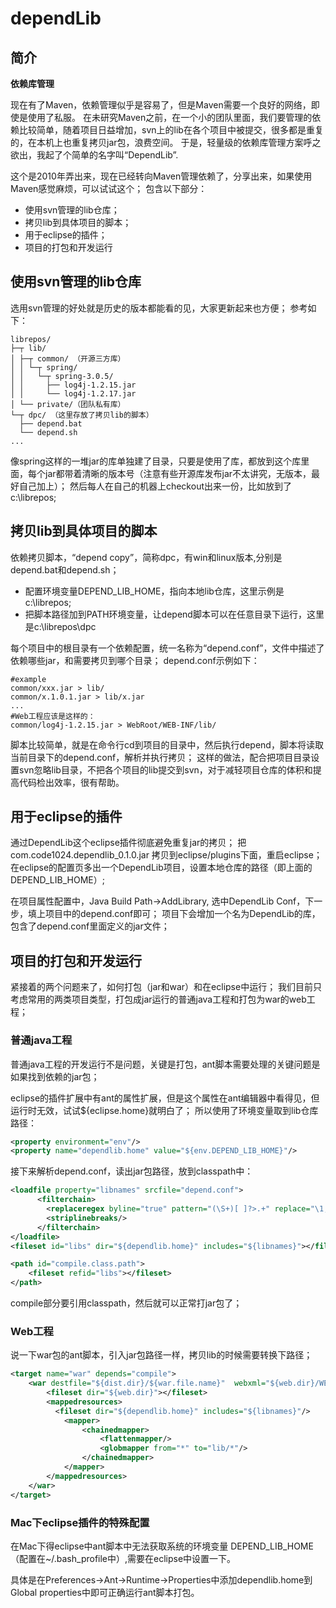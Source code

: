 # dependLib

## 简介

**依赖库管理**

现在有了Maven，依赖管理似乎是容易了，但是Maven需要一个良好的网络，即使是使用了私服。
在未研究Maven之前，在一个小的团队里面，我们要管理的依赖比较简单，随着项目日益增加，svn上的lib在各个项目中被提交，很多都是重复的，在本机上也重复拷贝jar包，浪费空间。
于是，轻量级的依赖库管理方案呼之欲出，我起了个简单的名字叫“DependLib”.

这个是2010年弄出来，现在已经转向Maven管理依赖了，分享出来，如果使用Maven感觉麻烦，可以试试这个；
包含以下部分：

* 使用svn管理的lib仓库；
* 拷贝lib到具体项目的脚本；
* 用于eclipse的插件；
* 项目的打包和开发运行



## 使用svn管理的lib仓库

选用svn管理的好处就是历史的版本都能看的见，大家更新起来也方便；
参考如下：

```
librepos/
├─┬ lib/
│ ├─┬ common/ （开源三方库）
│ │ └─┬ spring/
│ │   └─┬ spring-3.0.5/
│ │     ├── log4j-1.2.15.jar
│ │     └── log4j-1.2.17.jar
│ └── private/（团队私有库）
└─┬ dpc/ （这里存放了拷贝lib的脚本）
  ├── depend.bat
  └── depend.sh
...
```

像spring这样的一堆jar的库单独建了目录，只要是使用了库，都放到这个库里面，每个jar都带着清晰的版本号（注意有些开源库发布jar不太讲究，无版本，最好自己加上）；
然后每人在自己的机器上checkout出来一份，比如放到了c:\librepos;

## 拷贝lib到具体项目的脚本

依赖拷贝脚本，“depend copy”，简称dpc，有win和linux版本,分别是depend.bat和depend.sh；

* 配置环境变量DEPEND_LIB_HOME，指向本地lib仓库，这里示例是c:\librepos;
* 把脚本路径加到PATH环境变量，让depend脚本可以在任意目录下运行，这里是c:\librepos\dpc

每个项目中的根目录有一个依赖配置，统一名称为“depend.conf”，文件中描述了依赖哪些jar，和需要拷贝到哪个目录；
depend.conf示例如下：

```
#example
common/xxx.jar > lib/
common/x.1.0.1.jar > lib/x.jar
...
#Web工程应该是这样的：
common/log4j-1.2.15.jar > WebRoot/WEB-INF/lib/
```

脚本比较简单，就是在命令行cd到项目的目录中，然后执行depend，脚本将读取当前目录下的depend.conf，解析并执行拷贝；
这样的做法，配合把项目目录设置svn忽略lib目录，不把各个项目的lib提交到svn，对于减轻项目仓库的体积和提高代码检出效率，很有帮助。

## 用于eclipse的插件

通过DependLib这个eclipse插件彻底避免重复jar的拷贝；
把 com.code1024.dependlib_0.1.0.jar 拷贝到eclipse/plugins下面，重启eclipse；
在eclipse的配置页多出一个DependLib项目，设置本地仓库的路径（即上面的DEPEND_LIB_HOME）;

在项目属性配置中，Java Build Path->AddLibrary, 选中DependLib Conf，下一步，填上项目中的depend.conf即可；
项目下会增加一个名为DependLib的库，包含了depend.conf里面定义的jar文件；

## 项目的打包和开发运行

紧接着的两个问题来了，如何打包（jar和war）和在eclipse中运行；
我们目前只考虑常用的两类项目类型，打包成jar运行的普通java工程和打包为war的web工程；

### 普通java工程

普通java工程的开发运行不是问题，关键是打包，ant脚本需要处理的关键问题是如果找到依赖的jar包；

eclipse的插件扩展中有ant的属性扩展，但是这个属性在ant编辑器中看得见，但运行时无效，试试${eclipse.home}就明白了；
所以使用了环境变量取到lib仓库路径：

```xml
<property environment="env"/>
<property name="dependlib.home" value="${env.DEPEND_LIB_HOME}"/>
```

接下来解析depend.conf，读出jar包路径，放到classpath中：

```xml
<loadfile property="libnames" srcfile="depend.conf">
      <filterchain>
        <replaceregex byline="true" pattern="(\S+)[ ]?>.+" replace="\1,"/>
        <striplinebreaks/>
      </filterchain>
</loadfile>
<fileset id="libs" dir="${dependlib.home}" includes="${libnames}"></fileset>

<path id="compile.class.path">
    <fileset refid="libs"></fileset>
</path>
```
compile部分要引用classpath，然后就可以正常打jar包了；

### Web工程

说一下war包的ant脚本，引入jar包路径一样，拷贝lib的时候需要转换下路径；

```xml
<target name="war" depends="compile">
    <war destfile="${dist.dir}/${war.file.name}"  webxml="${web.dir}/WEB-INF/web.xml">
        <fileset dir="${web.dir}"></fileset>
        <mappedresources>
          <fileset dir="${dependlib.home}" includes="${libnames}"/>
            <mapper>
                <chainedmapper>
                    <flattenmapper/>
                    <globmapper from="*" to="lib/*"/>
                </chainedmapper>
            </mapper>
        </mappedresources>
    </war>
</target>
```

### Mac下eclipse插件的特殊配置

在Mac下得eclipse中ant脚本中无法获取系统的环境变量 DEPEND_LIB_HOME（配置在~/.bash_profile中）,需要在eclipse中设置一下。

具体是在Preferences->Ant->Runtime->Properties中添加dependlib.home到Global properties中即可正确运行ant脚本打包。

